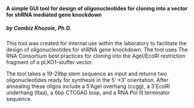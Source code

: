 #### A simple GUI tool for design of oligonucleotides for cloning into a vector for shRNA mediated gene knockdown
##### by Combiz Khozoie, Ph.D.

This tool was created for internal use within the laboratory to facilitate the design of oligonucleotides for shRNA gene knockdown.  The tool uses The RNA Consortium best practices for cloning into the AgeI/EcoRI restriction fragment of a pLKO1-stuffer vector.

The tool takes a 19-29bp stem sequence as input and returns two oligonucleotides ready for synthesis in the 5'->3' orientation.  After annealing these oligos include a 5'AgeI overhang (ccgg), a 3'EcoRI underhang (ttaa), a 6bp CTCGAG loop, and a RNA Pol III terminator sequence.

